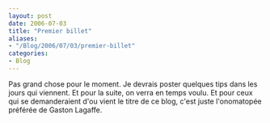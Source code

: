```yaml
---
layout: post
date: 2006-07-03
title: "Premier billet"
aliases:
- "/Blog/2006/07/03/premier-billet"
categories:
- Blog
---
```

Pas grand chose pour le moment. Je devrais poster quelques tips dans les jours qui viennent. Et pour la suite, on verra en temps voulu. Et pour ceux qui se demanderaient d'ou vient le titre de ce blog, c'est juste l'onomatopée préférée de Gaston Lagaffe.
